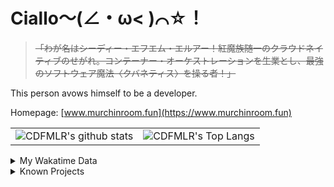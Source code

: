 # Ciallo～(∠・ω< )⌒☆！

> ~~「わが名はシーディー・エフエム・エルアー！紅魔族随一のクラウドネイティブのせがれ。コンテーナー・オーケストレーションを生業とし、最強のソフトウェア魔法〈クバネティス〉を操る者！」~~

This person avows himself to be a developer.

Homepage: [www.murchinroom.fun](https://www.murchinroom.fun)

<!-- <details> -->
 
<!-- <summary>My GitHub Stats</summary> -->

<!-- [![CDFMLR's github stats](https://github-readme-stats.vercel.app/api?username=cdfmlr&count_private=true&show_icons=true&hide_rank=true&hide=contribs)](https://github.com/anuraghazra/github-readme-stats)   ![CDFMLR's Top Langs](https://github-readme-stats.vercel.app/api/top-langs/?username=cdfmlr&layout=compact&hide=jupyter%20notebook,stylus,tex) -->

<table>
	<tr>
		<td valign="center">
    		<img src="https://github-readme-stats.vercel.app/api?username=cdfmlr&count_private=true&show_icons=true&hide_rank=true&hide=contribs" alt="CDFMLR's github stats" />
		</td>
		<td valign="center">
    		<img src="https://github-readme-stats.vercel.app/api/top-langs/?username=cdfmlr&layout=compact&hide=jupyter%20notebook,stylus,tex" alt="CDFMLR's Top Langs" />
		</td>
	</tr>
</table>

<!-- </details>  -->


<details>

<summary>My Wakatime Data</summary>

<!--START_SECTION:waka-->
![Lines of code](https://img.shields.io/badge/From%20Hello%20World%20I%27ve%20Written-10.9%20million%20lines%20of%20code-blue)

**🐱 My GitHub Data** 

> 📦 876.2 kB Used in GitHub's Storage 
 > 
> 🏆 584 Contributions in the Year 2025
 > 
> 🚫 Not Opted to Hire
 > 
> 📜 96 Public Repositories 
 > 
> 🔑 37 Private Repositories 
 > 
**I'm an Early 🐤** 

```text
🌞 Morning                2534 commits        ██████░░░░░░░░░░░░░░░░░░░   23.42 % 
🌆 Daytime                4866 commits        ███████████░░░░░░░░░░░░░░   44.98 % 
🌃 Evening                3344 commits        ████████░░░░░░░░░░░░░░░░░   30.91 % 
🌙 Night                  75 commits          ░░░░░░░░░░░░░░░░░░░░░░░░░   00.69 % 
```
📅 **I'm Most Productive on Tuesday** 

```text
Monday                   1459 commits        ███░░░░░░░░░░░░░░░░░░░░░░   13.49 % 
Tuesday                  1925 commits        ████░░░░░░░░░░░░░░░░░░░░░   17.79 % 
Wednesday                1878 commits        ████░░░░░░░░░░░░░░░░░░░░░   17.36 % 
Thursday                 1568 commits        ████░░░░░░░░░░░░░░░░░░░░░   14.49 % 
Friday                   1612 commits        ████░░░░░░░░░░░░░░░░░░░░░   14.90 % 
Saturday                 1303 commits        ███░░░░░░░░░░░░░░░░░░░░░░   12.04 % 
Sunday                   1074 commits        ██░░░░░░░░░░░░░░░░░░░░░░░   09.93 % 
```


📊 **This Week I Spent My Time On** 

```text
💬 Programming Languages: 
No Activity Tracked This Week
```

**I Mostly Code in Go** 

```text
Go                       37 repos            ████████░░░░░░░░░░░░░░░░░   32.17 % 
Python                   20 repos            ████░░░░░░░░░░░░░░░░░░░░░   17.39 % 
TeX                      8 repos             ██░░░░░░░░░░░░░░░░░░░░░░░   06.96 % 
Shell                    4 repos             █░░░░░░░░░░░░░░░░░░░░░░░░   03.48 % 
JavaScript               1 repo              ░░░░░░░░░░░░░░░░░░░░░░░░░   00.87 % 
```




 Last Updated on 03/07/2025 02:03:07 UTC
<!--END_SECTION:waka-->

</details>

<details>

<summary>Known Projects</summary>

[![Star History Chart](https://api.star-history.com/svg?repos=cdfmlr/pyflowchart,cdfmlr/muvtuber,cdfmlr/crud,cdfmlr/murecom-verse-1,cdfmlr/murecom-intro&type=Date)](https://star-history.com/#cdfmlr/pyflowchart&cdfmlr/muvtuber&cdfmlr/crud&cdfmlr/murecom-verse-1&cdfmlr/murecom-intro&Date)

 </details>
